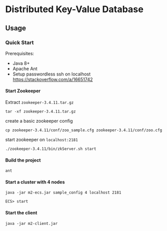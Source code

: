 # Distributed Key-Value Database

## Usage
### Quick Start
Prerequisites:
- Java 8+
- Apache Ant
- Setup passwordless ssh on localhost https://stackoverflow.com/a/16651742
#### Start Zookeeper
Extract `zookeeper-3.4.11.tar.gz`
```
tar -xf zookeeper-3.4.11.tar.gz
```

create a basic zookeeper config
```
cp zookeeper-3.4.11/conf/zoo_sample.cfg zookeeper-3.4.11/conf/zoo.cfg
```

start zookeeper on `localhost:2181`
```
./zookeeper-3.4.11/bin/zkServer.sh start
```

#### Build the project
```
ant
```

#### Start a cluster with 4 nodes
```
java -jar m2-ecs.jar sample_config 4 localhost 2181
```
```
ECS> start
```

#### Start the client
```
java -jar m2-client.jar
```
